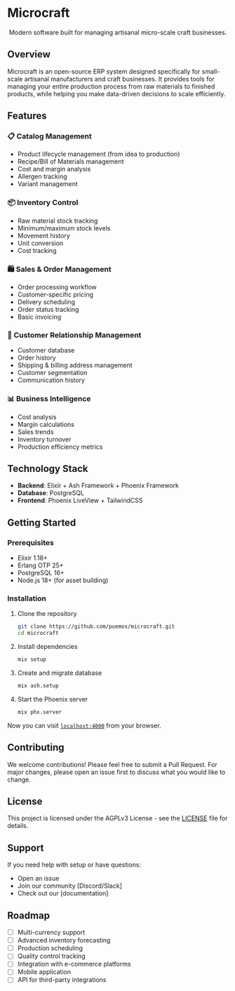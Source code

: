 # Microcraft

<p align="center">
  Modern software built for managing artisanal micro-scale craft businesses.
</p>

## Overview

Microcraft is an open-source ERP system designed specifically for small-scale artisanal manufacturers and craft businesses. It provides tools for managing your entire production process from raw materials to finished products, while helping you make data-driven decisions to scale efficiently.

## Features

### 📋 Catalog Management
- Product lifecycle management (from idea to production)
- Recipe/Bill of Materials management
- Cost and margin analysis
- Allergen tracking
- Variant management

### 📦 Inventory Control
- Raw material stock tracking
- Minimum/maximum stock levels
- Movement history
- Unit conversion
- Cost tracking

### 🛍️ Sales & Order Management
- Order processing workflow
- Customer-specific pricing
- Delivery scheduling
- Order status tracking
- Basic invoicing

### 👥 Customer Relationship Management
- Customer database
- Order history
- Shipping & billing address management
- Customer segmentation
- Communication history

### 📊 Business Intelligence
- Cost analysis
- Margin calculations
- Sales trends
- Inventory turnover
- Production efficiency metrics

## Technology Stack

- **Backend**: Elixir + Ash Framework + Phoenix Framework
- **Database**: PostgreSQL
- **Frontend**: Phoenix LiveView + TailwindCSS

## Getting Started

### Prerequisites

- Elixir 1.18+
- Erlang OTP 25+
- PostgreSQL 16+
- Node.js 18+ (for asset building)

### Installation

1. Clone the repository
   ```bash
   git clone https://github.com/puemos/microcraft.git
   cd microcraft
   ```

2. Install dependencies
   ```bash
   mix setup
   ```

3. Create and migrate database
   ```bash
   mix ash.setup
   ```

4. Start the Phoenix server
   ```bash
   mix phx.server
   ```

Now you can visit [`localhost:4000`](http://localhost:4000) from your browser.

## Contributing

We welcome contributions! Please feel free to submit a Pull Request. For major changes, please open an issue first to discuss what you would like to change.

## License

This project is licensed under the AGPLv3 License - see the [LICENSE](LICENSE) file for details.

## Support

If you need help with setup or have questions:
- Open an issue
- Join our community [Discord/Slack]
- Check out our [documentation]

## Roadmap

- [ ] Multi-currency support
- [ ] Advanced inventory forecasting
- [ ] Production scheduling
- [ ] Quality control tracking
- [ ] Integration with e-commerce platforms
- [ ] Mobile application
- [ ] API for third-party integrations

